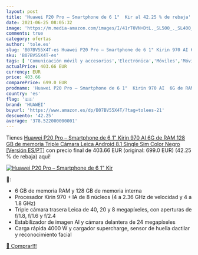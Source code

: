```yaml
---
layout: post
title: 'Huawei P20 Pro – Smartphone de 6 1"  Kir al 42.25 % de rebaja'
date: 2021-06-25 08:05:32
image: 'https://m.media-amazon.com/images/I/41rT0VN+DtL._SL500_._SL400_.jpg'
comments: true
category: ofertas
author: 'tole.es'
slug: 'B07BV55X4T-es Huawei P20 Pro – Smartphone de 6 1" Kirin 970 AI 6G de RAM...'
sku: 'B07BV55X4T-es'
tags: [ 'Comunicación móvil y accesorios','Electrónica','Móviles','Móviles y smartphones libres','android','huawei', ]
actualPrice: 403.66 EUR
currency: EUR
price: 403.66
comparePrice: 699.0 EUR
prodname: 'Huawei P20 Pro – Smartphone de 6 1"  Kirin 970 AI  6G de RAM  128 GB de memoria  Triple Cámara Leica  Android  8.1  Single Sim  Color Negro [Versión ES/PT]'
country: 'es'
flag: '🇪🇸'
brand: 'HUAWEI'
buyurl: 'https://www.amazon.es/dp/B07BV55X4T/?tag=tolees-21'
descuento: '42.25'
average: '378.522000000001'
---
```


Tienes [Huawei P20 Pro – Smartphone de 6 1"  Kirin 970 AI  6G de RAM  128 GB de memoria  Triple Cámara Leica  Android  8.1  Single Sim  Color Negro [Versión ES/PT]](https://www.amazon.es/dp/B07BV55X4T/?tag=tolees-21) con precio final de  403.66 EUR (original: 699.0 EUR) (42.25 %  de rebaja) aqui!

[![Huawei P20 Pro – Smartphone de 6 1"  Kir](https://m.media-amazon.com/images/I/41rT0VN+DtL._SL500_._SL400_.jpg)](https://www.amazon.es/dp/B07BV55X4T/?tag=tolees-21)

🔎:

- 6 GB de memoria RAM y 128 GB de memoria interna
- Procesador Kirin 970 + IA de 8 núcleos (4 a 2.36 GHz de velocidad y 4 a 1.8 GHz)
- Triple cámara trasera Leica de 40, 20 y 8 megapíxeles, con aperturas de f/1.8, f/1.6 y f/2.4
- Estabilizador de imagen AI y cámara delantera de 24 megapíxeles
- Carga rápida 4000 W y cargador supercharge, sensor de huella dactilar y reconocimiento facial

[🛒 Comprar!!!](https://www.amazon.es/dp/B07BV55X4T/?tag=tolees-21)
